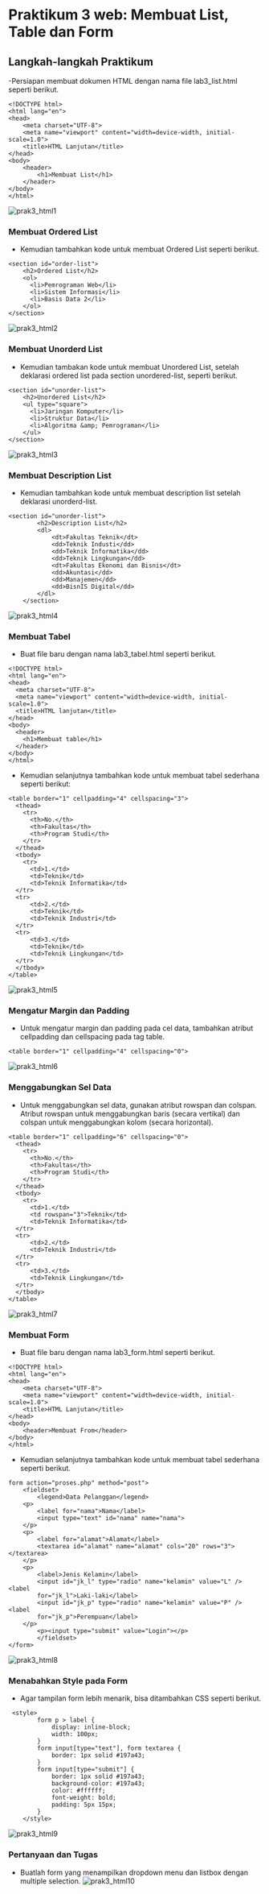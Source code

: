 # Praktikum 3 web: Membuat List, Table dan Form

## Langkah-langkah Praktikum
-Persiapan membuat dokumen HTML dengan nama file lab3_list.html seperti berikut.
```
<!DOCTYPE html>
<html lang="en">
<head>
    <meta charset="UTF-8">
    <meta name="viewport" content="width=device-width, initial-scale=1.0">
    <title>HTML Lanjutan</title>
</head>
<body>
    <header>
        <h1>Membuat List</h1>
    </header>
</body>
</html>
```

![prak3_html1](https://github.com/mullf/Lab3_HTML_ProgWeb/assets/115521049/1b223529-d7c1-4634-b92e-2919a5d71f88)


### Membuat Ordered List
- Kemudian tambahkan kode untuk membuat Ordered List seperti berikut.
```
<section id="order-list">
    <h2>Ordered List</h2>
    <ol>
      <li>Pemrograman Web</li>
      <li>Sistem Informasi</li>
      <li>Basis Data 2</li>
    </ol>
</section>
```
![prak3_html2](https://github.com/mullf/Lab3_HTML_ProgWeb/assets/115521049/5cf1dfab-5dbe-424b-b068-a47e8ea5a368)
### Membuat Unorderd List
- Kemudian tambakan kode untuk membuat Unordered List, setelah deklarasi ordered list pada section unordered-list, seperti berikut.
```
<section id="unorder-list">
    <h2>Unordered List</h2>
    <ul type="square">
      <li>Jaringan Komputer</li>
      <li>Struktur Data</li>
      <li>Algoritma &amp; Pemrograman</li>
    </ul>
</section>
```
![prak3_html3](https://github.com/mullf/Lab3_HTML_ProgWeb/assets/115521049/1cc2d4ce-a090-421e-b1fd-0ae3cbbb068a)
### Membuat Description List
- Kemudian tambahkan kode untuk membuat description list setelah deklarasi unorderd-list.
```
<section id="unorder-list">
        <h2>Description List</h2>
        <dl>
            <dt>Fakultas Teknik</dt>
            <dd>Teknik Industi</dd>
            <dd>Teknik Informatika</dd>
            <dd>Teknik Lingkungan</dd>
            <dt>Fakultas Ekonomi dan Bisnis</dt>
            <dd>Akuntasi</dd>
            <dd>Manajemen</dd>
            <dd>BisnIS Digital</dd>
        </dl>
    </section>
```
![prak3_html4](https://github.com/mullf/Lab3_HTML_ProgWeb/assets/115521049/66d28fc5-0f94-4b48-8207-d9d993e2eeed)
### Membuat Tabel
- Buat file baru dengan nama lab3_tabel.html seperti berikut.
```
<!DOCTYPE html>
<html lang="en">
<head>
  <meta charset="UTF-8">
  <meta name="viewport" content="width=device-width, initial-scale=1.0">
  <title>HTML lanjutan</title>
</head>
<body>
  <header>
    <h1>Membuat table</h1>
  </header>
</body>
</html>
```
- Kemudian selanjutnya tambahkan kode untuk membuat tabel sederhana seperti berikut:
```
<table border="1" cellpadding="4" cellspacing="3">
  <thead>
    <tr>
      <th>No.</th>
      <th>Fakultas</th>
      <th>Program Studi</th>
    </tr>
  </thead>
  <tbody>
    <tr>
      <td>1.</td>
      <td>Teknik</td>
      <td>Teknik Informatika</td>
  </tr>
  <tr>
      <td>2.</td>
      <td>Teknik</td>
      <td>Teknik Industri</td>
  </tr>
  <tr>
      <td>3.</td>
      <td>Teknik</td>
      <td>Teknik Lingkungan</td>
  </tr>
  </tbody>
</table>
```
![prak3_html5](https://github.com/mullf/Lab3_HTML_ProgWeb/assets/115521049/aa692921-0509-4eec-b9ee-73963c092fae)
### Mengatur Margin dan Padding
- Untuk mengatur margin dan padding pada cel data, tambahkan atribut cellpadding dan cellspacing pada tag table.

```
<table border="1" cellpadding="4" cellspacing="0">
```
![prak3_html6](https://github.com/mullf/Lab3_HTML_ProgWeb/assets/115521049/d77872f5-01c5-4c1d-8473-133d08989d70)
### Menggabungkan Sel Data
- Untuk menggabungkan sel data, gunakan atribut rowspan dan colspan. Atribut rowspan untuk menggabungkan baris (secara vertikal) dan colspan untuk menggabungkan kolom (secara horizontal).
```
<table border="1" cellpadding="6" cellspacing="0">
  <thead>
    <tr>
      <th>No.</th>
      <th>Fakultas</th>
      <th>Program Studi</th>
    </tr>
  </thead>
  <tbody>
    <tr>
      <td>1.</td>
      <td rowspan="3">Teknik</td>
      <td>Teknik Informatika</td>
  </tr>
  <tr>
      <td>2.</td>
      <td>Teknik Industri</td>
  </tr>
  <tr>
      <td>3.</td>
      <td>Teknik Lingkungan</td>
  </tr>
  </tbody>
</table>
```
![prak3_html7](https://github.com/mullf/Lab3_HTML_ProgWeb/assets/115521049/c314e838-074f-4fba-a7ee-4a9abed187c7)
### Membuat Form
- Buat file baru dengan nama lab3_form.html seperti berikut.
```
<!DOCTYPE html>
<html lang="en">
<head>
    <meta charset="UTF-8">
    <meta name="viewport" content="width=device-width, initial-scale=1.0">
    <title>HTML Lanjutan</title>
</head>
<body>
    <header>Membuat From</header>
</body>
</html>
```
- Kemudian selanjutnya tambahkan kode untuk membuat tabel sederhana seperti berikut.

```
form action="proses.php" method="post">
    <fieldset>
        <legend>Data Pelanggan</legend>
    <p>
        <label for="nama">Nama</label>
        <input type="text" id="nama" name="nama">
    </p>
    <p>
        <label for="alamat">Alamat</label>
        <textarea id="alamat" name="alamat" cols="20" rows="3"></textarea>
    </p>
    <p>
        <label>Jenis Kelamin</label>
        <input id="jk_l" type="radio" name="kelamin" value="L" /><label
        for="jk_l">Laki-laki</label>
        <input id="jk_p" type="radio" name="kelamin" value="P" /><label
        for="jk_p">Perempuan</label>
    </p>
        <p><input type="submit" value="Login"></p>
        </fieldset>
</form>
```
![prak3_html8](https://github.com/mullf/Lab3_HTML_ProgWeb/assets/115521049/38d7c86c-f631-4e3b-855e-ab00b8f318de)
### Menabahkan Style pada Form
- Agar tampilan form lebih menarik, bisa ditambahkan CSS seperti berikut.
```
 <style>
        form p > label {
            display: inline-block;
            width: 100px;
        }
        form input[type="text"], form textarea {
            border: 1px solid #197a43;
        }
        form input[type="submit"] {
            border: 1px solid #197a43;
            background-color: #197a43;
            color: #ffffff;
            font-weight: bold;
            padding: 5px 15px;
        }
    </style>
```
![prak3_html9](https://github.com/mullf/Lab3_HTML_ProgWeb/assets/115521049/af4d6240-1e06-4b86-956c-914f1a859f23)
### Pertanyaan dan Tugas
- Buatlah form yang menampilkan dropdown menu dan listbox dengan multiple selection.
![prak3_html10](https://github.com/mullf/Lab3_HTML_ProgWeb/assets/115521049/ac91fe06-2207-4935-b3bd-611dfa01650d)
